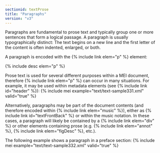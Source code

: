 ```yaml
---
sectionid: textProse
title: "Paragraphs"
version: "v3"
---
```


Paragraphs are fundamental to prose text and typically group one or more sentences that form a logical passage. A paragraph is usually typographically distinct: The text begins on a new line and the first letter of the content is often indented, enlarged, or both.

A paragraph is encoded with the {% include link elem="p" %} element:

  
{% include desc elem="p" %} 
 

Prose text is used for several different purposes within a MEI document, therefore {% include link elem="p" %} can occur in many situations. For example, it may be used within metadata elements (see {% include link id="header" %}):
{% include mei example="text/text-sample331.xml" valid="true" %}
    
Alternatively, paragraphs may be part of the document contents (and therefore encoded within {% include link elem="music" %}), either as {% include link id="textFrontBack" %} or within the music notation. In these cases, a paragraph will likely be contained by a {% include link elem="div" %} or other elements containing prose (e.g. {% include link elem="annot" %}, {% include link elem="figDesc" %}, etc.).

The following example shows a paragraph in a preface section:
{% include mei example="text/text-sample332.xml" valid="true" %}
    